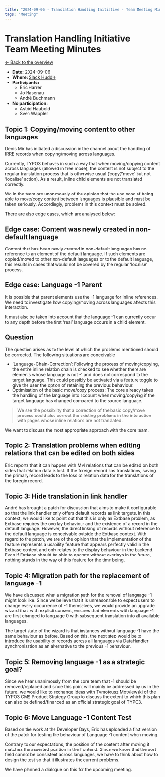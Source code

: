```yaml
---
title: "2024-09-06 - Translation Handling Initiative - Team Meeting Minutes"
tags: "Meeting"
---
```


# Translation Handling Initiative<br>Team Meeting Minutes

[← Back to the overview](https://notes.typo3.org/s/f3ae8fZSD)

- **Date:** 2024-09-06<br>
- **Where:** [Slack Huddle](https://app.slack.com/huddle/T024TUMLZ/C05D7UF1L8M)
- **Participants:**
    - Eric Harrer
    - Jo Hasenau
    - André Buchmann
- **No participation:**
    - Astrid Haubold
    - Sven Wappler

## Topic 1: Copying/moving content to other languages

Denis Mir has initiated a discussion in the channel about the handling of IRRE records when copying/moving across languages.

Currently, TYPO3 behaves in such a way that when moving/copying content across languages (allowed in free mode), the content is not subject to the regular translation process that is otherwise usual (‘copy’/‘move’ but not ‘localise’ action). As a result, inline child elements are not translated correctly.

We in the team are unanimously of the opinion that the use case of being able to move/copy content between languages is plausible and must be taken seriously. Accordingly, problems in this context must be solved.

There are also edge cases, which are analysed below:

## Edge case: Content was newly created in non-default language

Content that has been newly created in non-default languages has no reference to an element of the default language. If such elements are copied/moved to other non-default languages or to the default language, this results in cases that would not be covered by the regular ‘localise’ process.

## Edge case: Language -1 Parent

It is possible that parent elements use the -1 language for inline references. We need to investigate how copying/moving across languages affects this interaction.

It must also be taken into account that the language -1 can currently occur to any depth before the first ‘real’ language occurs in a child element.

## Question

The question arises as to the level at which the problems mentioned should be corrected. The following situations are conceivable

- ‘Language-Chain-Correction’: Following the process of moving/copying, the entire inline relation chain is checked to see whether there are elements whose language is not -1 and does not correspond to the target language. This could possibly be activated via a feature toggle to give the user the option of retaining the previous behaviour.
- Optimisation of the basic move/copy process: The core already takes the handling of the language into account when moving/copying if the target language has changed compared to the source language.

> We see the possibility that a correction of the basic copy/move process could also correct the existing problems in the interaction with pages whose inline relations are not translated.

We want to discuss the most appropriate approach with the core team.

## Topic 2: Translation problems when editing relations that can be edited on both sides

Eric reports that it can happen with MM relations that can be edited on both sides that relation data is lost. If the foreign record has translations, saving the primary record leads to the loss of relation data for the translations of the foregin record.

## Topic 3: Hide translation in link handler

André has brought a patch for discussion that aims to make it configurable so that the link handler only offers default records as link targets. In this context, we would like to point out that this is only an Extbase problem, as Extbase requires the overlay behaviour and the existence of a record in the default language. However, the direct linking of records without reference to the default language is conceivable outside the Extbase context. With regard to the patch, we are of the opinion that the implementation of the feature represents a usability feature that appears perfectly valid in the Extbase context and only relates to the display behaviour in the backend. Even if Extbase should be able to operate without overlays in the future, nothing stands in the way of this feature for the time being.

## Topic 4: Migration path for the replacement of language -1

We have discussed what a migration path for the removal of language -1 might look like. Since we believe that it is unreasonable to expect users to change every occurrence of -1 themselves, we would provide an upgrade wizard that, with explicit consent, ensures that elements with language -1 are first changed to language 0 with subsequent translation into all available languages.

The target state of the wizard is that instances without language -1 have the same behaviour as before. Based on this, the next step would be to introduce the usability of records across all languages via DataHandler synchronisation as an alternative to the previous -1 behaviour.

## Topic 5: Removing language -1 as a strategic goal?

Since we hear unanimously from the core team that -1 should be removed/replaced and since this point will mainly be addressed by us in the future, we would like to exchange ideas with Tymoteusz Motylewski of the TYPO3 CMS Product Strategy Group to discuss the extent to which this plan can also be defined/financed as an official strategic goal of TYPO3.

## Topic 6: Move Language -1 Content Test

Based on the work at the Developer Days, Eric has uploaded a first version of the patch for testing the behaviour of Language -1 content when moving.

Contrary to our expectations, the position of the content after moving it matches the asserted position in the frontend. Since we know that the sort field cannot be consistent across languages, we have to think about how to design the test so that it illustrates the current problems.

We have planned a dialogue on this for the upcoming meeting.